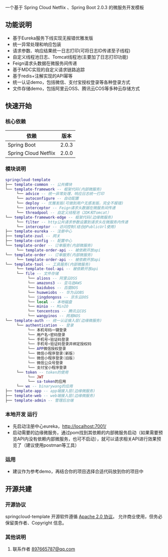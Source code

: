 一个基于 Spring Cloud Netflix 、Spring Boot 2.0.3 的微服务开发模板

## 功能说明

- 基于Eureka服务下线实现无报错优雅发版
- 统一异常处理和响应包装
- 请求参数、响应结果统一日志打印(可将日志ID传递至子线程)
- 自定义线程池日志、Tomcat线程池(主要加了日志打印功能)
- Feign请求头数据在微服务间传递
- 基于MDC实现的自定义请求链路追踪
- 基于redis+注解实现的API幂等
- 统一认证demo，包括微信、支付宝授权登录等各种登录方式
- 文件存储demo，包括阿里云OSS、腾讯云COS等多种云存储方式

## 快速开始

### 核心依赖

| 依赖                   | 版本       |
| ---------------------- |------------|
| Spring Boot            | 2.0.3      |
| Spring Cloud Netflix   | 2.0.0      |

### 模块说明

```lua
springcloud-template
├── template-common -- 公共模块
└── template-framework -- 框架代码(内部微服务)
     └── advice -- 统一异常处理、响应日志统一打印
     └── autoconfigure -- 自动配置
     └── deploy -- 优雅发版(可做到用户无感发版，完全不报错)
     └── interceptor -- Feign请求头数据在微服务间传递
     └── threadpool -- 自定义线程池（JDK和Tomcat）
└── template-framework-edge -- 框架代码(边缘微服务)
     └── filter -- http公共请求参数设置到请求头在微服务内传递
     └── interceptor -- 访问控制(结合@PublicUrl使用)
├── template-eureka -- 注册中心
├── template-zuul -- 网关
├── template-config -- 配置中心
└── template-order -- 订单服务(内部微服务)
     └── template-order-api -- 被依赖开放api
└── template-order -- 订单服务(内部微服务)
     └── template-order-api -- 被依赖开放api
└── template-tool -- 工具服务(内部微服务)
     └── template-tool-api -- 被依赖开放api
     └── file -- 文件存储
          └── alioss -- 阿里云OSS
          └── amazons3 -- 亚马逊AWS
          └── baidubos -- 百度BOS
          └── huaweiobs -- 华为云OBS
          └── jingdongoss -- 京东云OOS
          └── local -- 本地磁盘
          └── minio -- MinIO
          └── tencentcos -- 腾讯云COS
          └── wangyinos -- 网易NOS
└── template-auth -- 统一认证接入层(边缘微服务)
     └── authentication -- 登录
          └── 本机号码一键登录
          └── 用户名+密码登录
          └── 手机号+验证码登录
          └── 手机号+验证码登录并绑定授权码
          └── APP微信授权登录
          └── 微信小程序登录(新版)
          └── 微信小程序登录(旧版)
          └── 微信公众号登录
          └── 支付宝小程序登录
     └── token -- token的使用
          └── JWT
          └── sa-token的应用
     └── wx -- binarywang的应用
├── template-app -- app端接入层(边缘微服务)
├── template-web -- web端接入层(边缘微服务)
├── template-admin -- 管理后台端
```

### 本地开发 运行

- 先启动注册中心eureka，[http://localhost:7001/](http://localhost:7001/)
- 启动需要的边缘微服务，通过pom找到其依赖的内部微服务启动（如果需要预览API内没有依赖内部微服务，也可不启动），就可以请求相关API进行效果预览了（建议使用postman等工具）


### 运用

- 建议作为参考demo，再结合你的项目选择合适代码放到你的项目中


## 开源共建

### 开源协议

springcloud-template 开源软件遵循 [Apache 2.0 协议](https://www.apache.org/licenses/LICENSE-2.0.html)。
允许商业使用，但务必保留类作者、Copyright 信息。

### 其他说明

1. 联系作者 <a href="mailto:897665787@qq.com">897665787@qq.com</a>
